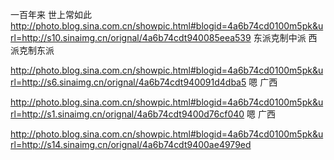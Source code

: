 一百年来 世上常如此
http://photo.blog.sina.com.cn/showpic.html#blogid=4a6b74cd0100m5pk&url=http://s10.sinaimg.cn/orignal/4a6b74cdt940085eea539
东派克制中派  西派克制东派
 
http://photo.blog.sina.com.cn/showpic.html#blogid=4a6b74cd0100m5pk&url=http://s6.sinaimg.cn/orignal/4a6b74cdt940091d4dba5
嗯  广西
 
http://photo.blog.sina.com.cn/showpic.html#blogid=4a6b74cd0100m5pk&url=http://s1.sinaimg.cn/orignal/4a6b74cdt9400d76cf040
嗯 广西
 
http://photo.blog.sina.com.cn/showpic.html#blogid=4a6b74cd0100m5pk&url=http://s14.sinaimg.cn/orignal/4a6b74cdt9400ae4979ed
 
